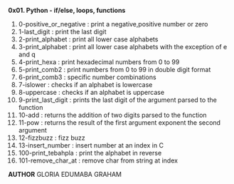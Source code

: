 **0x01. Python - if/else, loops, functions**

1. 0-positive_or_negative : print a negative,positive number or zero
2. 1-last_digit : print the last digit
3. 2-print_alphabet : print all lower case alphabets
4. 3-print_alphabet : print all lower case alphabets with the exception of e and q
5. 4-print_hexa : print hexadecimal numbers from 0 to 99
6. 5-print_comb2 : print numbers from 0 to 99 in double digit format
7. 6-print_comb3 : specific number combinations
8. 7-islower : checks if an alphabet is lowercase
9. 8-uppercase : checks if an alphabet is uppercase
10. 9-print_last_digit : prints the last digit of the argument parsed to the function
11. 10-add : returns the addition of two digits parsed to the function
12. 11-pow : returns the result of the first argument exponent the second argument
13. 12-fizzbuzz : fizz buzz
14. 13-insert_number : insert number at an index in C
15. 100-print_tebahpla : print the alphabet in reverse 
16. 101-remove_char_at : remove char from string at index


**AUTHOR**
GLORIA EDUMABA GRAHAM